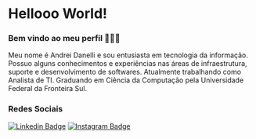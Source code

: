 # Hellooo World!

### Bem vindo ao meu perfil 👏🎊🎉

Meu nome é Andrei Danelli e sou entusiasta em tecnologia da informação. Possuo alguns conhecimentos e experiências
nas áreas de infraestrutura, suporte e desenvolvimento de softwares. Atualmente trabalhando como Analista de TI.
Graduando em Ciência da Computação pela Universidade Federal da Fronteira Sul.

### Redes Sociais
[![Linkedin Badge](https://img.shields.io/badge/-LinkedIn-blue?style=flat-square&logo=Linkedin&logoColor=white&link=https://www.linkedin.com/in/andrei-danelli-a884141a4/)](https://www.linkedin.com/in/andrei-danelli-a884141a4/)
[![Instagram Badge](https://img.shields.io/badge/-Instagram-gray?style=flat-square&logo=Instagram&LogoColor=white&link=https://www.instagram.com/_andreidanelli_/)](https://www.instagram.com/_andreidanelli_/)



